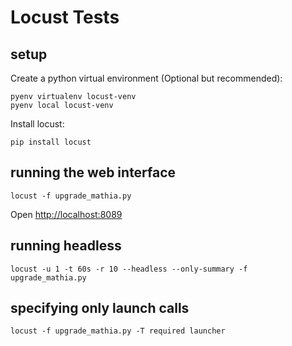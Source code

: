 # Locust Tests

## setup

Create a python virtual environment (Optional but recommended):

    pyenv virtualenv locust-venv
    pyenv local locust-venv

Install locust:

    pip install locust

## running the web interface

    locust -f upgrade_mathia.py

Open <http://localhost:8089>

## running headless

    locust -u 1 -t 60s -r 10 --headless --only-summary -f upgrade_mathia.py

## specifying only launch calls

    locust -f upgrade_mathia.py -T required launcher
